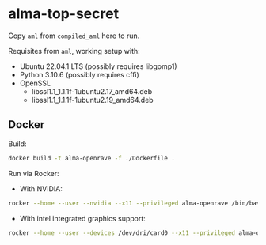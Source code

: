 # alma-top-secret

Copy `aml` from `compiled_aml` here to run.

Requisites from `aml`, working setup with:
- Ubuntu 22.04.1 LTS (possibly requires libgomp1)
- Python 3.10.6 (possibly requires cffi)
- OpenSSL
  - libssl1.1_1.1.1f-1ubuntu2.17_amd64.deb
  - libssl1.1_1.1.1f-1ubuntu2.19_amd64.deb

## Docker

Build:

```bash
docker build -t alma-openrave -f ./Dockerfile .
```

Run via Rocker:

- With NVIDIA:

```bash
rocker --home --user --nvidia --x11 --privileged alma-openrave /bin/bash
```

- With intel integrated graphics support:


```bash
rocker --home --user --devices /dev/dri/card0 --x11 --privileged alma-openrave /bin/bash
```
